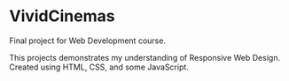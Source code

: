 # VividCinemas
Final project for Web Development course.

This projects demonstrates my understanding of Responsive Web Design. Created using HTML, CSS, and some JavaScript.
